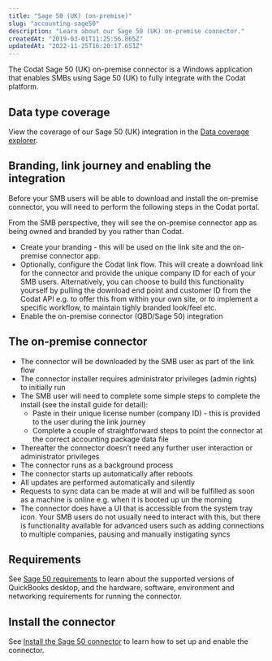 ```yaml
---
title: "Sage 50 (UK) (on-premise)"
slug: "accounting-sage50"
description: "Learn about our Sage 50 (UK) on-premise connector."
createdAt: "2019-03-01T11:25:56.865Z"
updatedAt: "2022-11-25T16:20:17.651Z"
---
```


The Codat Sage 50 (UK) on-premise connector is a Windows application that enables SMBs using Sage 50 (UK) to fully integrate with the Codat platform.

## Data type coverage

View the coverage of our Sage 50 (UK) integration in the <a className="external" href="https://knowledge.codat.io/supported-features/accounting?view=tab-by-integration&integrationKey=hbql" target="_blank">Data coverage explorer</a>.

## Branding, link journey and enabling the integration

Before your SMB users will be able to download and install the on-premise connector, you will need to perform the following steps in the Codat portal.

From the SMB perspective, they will see the on-premise connector app as being owned and branded by you rather than Codat.

- Create your branding - this will be used on the link site and the on-premise connector app.
- Optionally, configure the Codat link flow. This will create a download link for the connector and provide the unique company ID for each of your SMB users. Alternatively, you can choose to build this functionality yourself by pulling the download end point and customer ID from the Codat API e.g. to offer this from within your own site, or to implement a specific workflow, to maintain tighly branded look/feel etc.
- Enable the on-premise connector (QBD/Sage 50) integration

## The on-premise connector

- The connector will be downloaded by the SMB user as part of the link flow
- The connector installer requires administrator privileges (admin rights) to initially run
- The SMB user will need to complete some simple steps to complete the install (see the install guide for detail):
  - Paste in their unique license number (company ID) - this is provided to the user during the link journey
  - Complete a couple of straightforward steps to point the connector at the correct accounting package data file
- Thereafter the connector doesn’t need any further user interaction or administrator privileges
- The connector runs as a background process
- The connector starts up automatically after reboots
- All updates are performed automatically and silently
- Requests to sync data can be made at will and will be fulfilled as soon as a machine is online e.g. when it is booted up un the morning
- The connector does have a UI that is accessible from the system tray icon. Your SMB users do not usually need to interact with this, but there is functionality available for advanced users such as adding connections to multiple companies, pausing and manually instigating syncs

## Requirements

See [Sage 50 requirements](sage-50-requirements) to learn about the supported versions of QuickBooks desktop, and the hardware, software, environment and networking requirements for running the connector.

## Install the connector

See [Install the Sage 50 connector](/installing-the-sage-50-connector) to learn how to set up and enable the connector.
